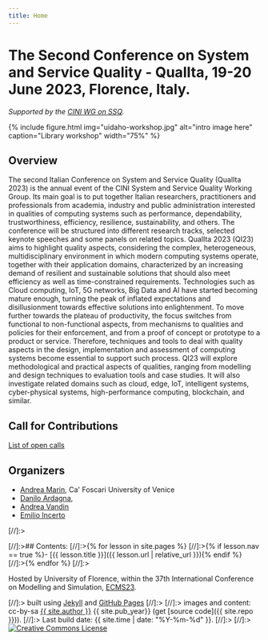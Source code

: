 ```yaml
---
title: Home
---
```


# The Second Conference on System and Service Quality - QualIta, 19-20  June 2023, Florence, Italy.

*Supported by the [CINI WG on SSQ](https://www.consorzio-cini.it/index.php/it/gdl/system-and-service-quality).*
  
{% include figure.html img="uidaho-workshop.jpg" alt="intro image here" caption="Library workshop" width="75%" %}

## Overview

The second Italian Conference on System and Service Quality (QualIta 2023) is the annual event of the CINI System and Service Quality Working Group. Its main goal is to put together Italian researchers, practitioners and professionals from academia, industry and public administration interested in qualities of computing systems such as performance, dependability, trustworthiness, efficiency, resilience, sustainability, and others. The conference will be structured into different research tracks, selected keynote speeches and some panels on related topics.
QualIta 2023  (QI23) aims to highlight quality aspects, considering the complex, heterogeneous, multidisciplinary environment in which modern computing systems operate, together with their application domains, characterized by an increasing demand of resilient and sustainable solutions that should also meet efficiency as well as time-constrained requirements. 
Technologies such as Cloud computing, IoT, 5G networks, Big Data and AI have started becoming mature enough, turning the peak of inflated expectations and disillusionment towards effective solutions into enlightenment. To move further towards the plateau of productivity, the focus switches from functional to non-functional aspects, from mechanisms to qualities and policies for their enforcement, and from a proof of concept or prototype to a product or service. Therefore, techniques and tools to deal with quality aspects in the design, implementation and assessment of computing systems become essential to support such process. QI23 will explore methodological and practical aspects of qualities, ranging from modelling and design techniques to evaluation tools and case studies. It will also investigate related domains such as cloud, edge, IoT, intelligent systems, cyber-physical systems, high-performance computing, blockchain, and similar.

## Call for Contributions

[List of open calls](https://qualitawg.github.io/0-Calls.html)

## Organizers
- [Andrea Marin](https://www.unive.it/data/persone/5592332), Ca' Foscari University of Venice
- [Danilo Ardagna](https://ardagna.faculty.polimi.it/), 
- [Andrea Vandin](https://www.santannapisa.it/it/andrea-vandin)
- [Emilio Incerto](https://sysma.imtlucca.it/pages/emilio-incerto/)
	

[//]:><div class="toc" markdown="1">
[//]:>## Contents:
[//]:>{% for lesson in site.pages %}
[//]:>{% if lesson.nav == true %}- [{{ lesson.title }}]({{ lesson.url | relative_url }}){% endif %}
[//]:>{% endfor %}
[//]:></div>

Hosted by University of Florence,  within the 37th International Conference on Modelling and Simulation, [ECMS23](https://scs-europe.net/conf/ecms2023/).
 
[//]:> built using [Jekyll](https://jekyllrb.com/) and [GitHub Pages](https://pages.github.com/)
[//]:>
[//]:> images and content: cc-by-sa <a href="https://github.com/{{ site.github_username }}">{{ site.author }}</a> {{ site.pub_year}} (get [source code]({{ site.repo }})).
[//]:> Last build date: {{ site.time | date: "%Y-%m-%d" }}.
[//]:>
[//]:> <a href="http://creativecommons.org/licenses/by-sa/4.0/" rel="license"><img style="border-width: 0;" src="https://i.creativecommons.org/l/by-sa/4.0/88x31.png" alt="Creative Commons License" /></a>
